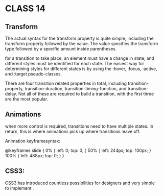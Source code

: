 # CLASS 14

## Transform 

The actual syntax for the transform property is quite simple, including the transform property followed by the value. The value specifies the transform type followed by a specific amount inside parentheses.

for a transition to take place, an element must have a change in state, and different styles must be identified for each state. The easiest way for determining styles for different states is by using the :hover, :focus, :active, and :target pseudo-classes.

There are four transition related properties in total, including transition-property, transition-duration, transition-timing-function, and transition-delay. Not all of these are required to build a transition, with the first three are the most popular.



## Animations

 when more control is required, transitions need to have multiple states. In return, this is where animations pick up where transitions leave off.

 Animation keyframesyntax:

 @keyframes slide {
  0% {
    left: 0;
    top: 0;
  }
  50% {
    left: 244px;
    top: 100px;
  }
  100% {
    left: 488px;
    top: 0;
  }
}


## CSS3:

CSS3 has introduced countless possibilities for designers and very simple to implement . 